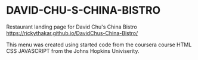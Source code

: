 # DAVID-CHU-S-CHINA-BISTRO

Restaurant landing page for David Chu's China Bistro
https://rickythakar.github.io/DavidChus-China-Bistro/


This menu was created using started code from the coursera course HTML CSS JAVASCRIPT from the Johns Hopkins Univiserity.
